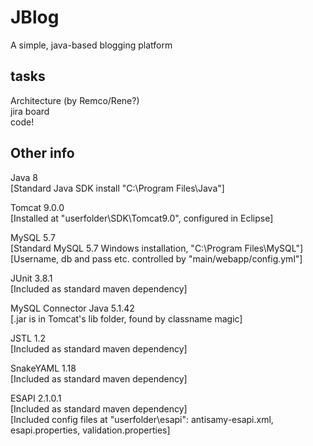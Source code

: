 # JBlog
A simple, java-based blogging platform

## tasks
Architecture (by Remco/Rene?)  
jira board  
code!  

## Other info
Java 8  
	[Standard Java SDK install "C:\Program Files\Java"]
	
Tomcat 9.0.0  
	[Installed at "userfolder\SDK\Tomcat9.0", configured in Eclipse]
	
MySQL 5.7  
	[Standard MySQL 5.7 Windows installation, "C:\Program Files\MySQL"]  
	[Username, db and pass etc. controlled by "main/webapp/config.yml"]
	
JUnit 3.8.1  
	[Included as standard maven dependency]
	
MySQL Connector Java 5.1.42  
	[.jar is in Tomcat's lib folder, found by classname magic]
	
JSTL 1.2  
	[Included as standard maven dependency]
	
SnakeYAML 1.18  
	[Included as standard maven dependency]
	
ESAPI 2.1.0.1  
	[Included as standard maven dependency]  
	[Included config files at "userfolder\esapi": antisamy-esapi.xml, esapi.properties, validation.properties]